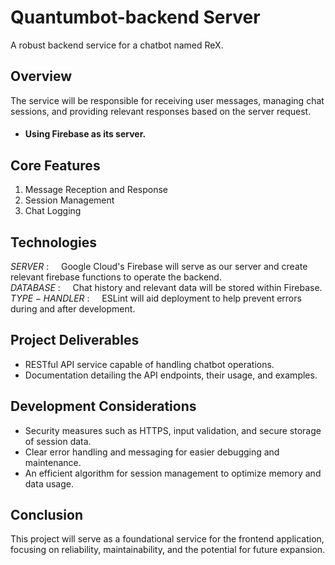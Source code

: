 # Quantumbot-backend Server
A robust backend service for a chatbot named ReX.

## Overview
The service will be responsible for receiving user messages, managing chat sessions, and providing relevant responses based on the server request.
* #### Using Firebase as its server. 
## Core Features
1.  Message Reception and Response
2.  Session Management
3.  Chat Logging

##  Technologies
$SERVER$ $:$  &nbsp; &nbsp;   Google Cloud's Firebase will serve as our server and create relevant firebase functions to operate the backend. <br/>
$DATABASE$ $:$  &nbsp; &nbsp;  Chat history and relevant data will be stored within Firebase.<br/>
$TYPE-HANDLER$ $:$  &nbsp; &nbsp;  ESLint will aid deployment to help prevent errors during and after development.<br/>

##  Project Deliverables
* RESTful API service capable of handling chatbot operations.
* Documentation detailing the API endpoints, their usage, and examples.

##  Development Considerations
* Security measures such as HTTPS, input validation, and secure storage of session data.
* Clear error handling and messaging for easier debugging and maintenance.
* An efficient algorithm for session management to optimize memory and data usage.

##  Conclusion
This project will serve as a foundational service for the frontend application, focusing on reliability, maintainability, and the potential for future expansion.
